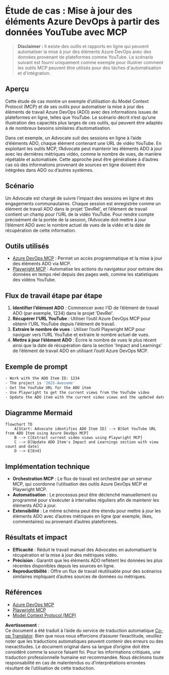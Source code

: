 <!--
CO_OP_TRANSLATOR_METADATA:
{
  "original_hash": "14a2dfbea55ef735660a06bd6bdfe5f3",
  "translation_date": "2025-06-13T21:30:22+00:00",
  "source_file": "09-CaseStudy/UpdateADOItemsFromYT.md",
  "language_code": "fr"
}
-->
# Étude de cas : Mise à jour des éléments Azure DevOps à partir des données YouTube avec MCP

> **Disclaimer :** Il existe des outils et rapports en ligne qui peuvent automatiser la mise à jour des éléments Azure DevOps avec des données provenant de plateformes comme YouTube. Le scénario suivant est fourni uniquement comme exemple pour illustrer comment les outils MCP peuvent être utilisés pour des tâches d'automatisation et d'intégration.

## Aperçu

Cette étude de cas montre un exemple d’utilisation du Model Context Protocol (MCP) et de ses outils pour automatiser la mise à jour des éléments de travail Azure DevOps (ADO) avec des informations issues de plateformes en ligne, telles que YouTube. Le scénario décrit n’est qu’une illustration des capacités plus larges de ces outils, qui peuvent être adaptés à de nombreux besoins similaires d’automatisation.

Dans cet exemple, un Advocate suit des sessions en ligne à l’aide d’éléments ADO, chaque élément contenant une URL de vidéo YouTube. En exploitant les outils MCP, l’Advocate peut maintenir les éléments ADO à jour avec les dernières métriques vidéo, comme le nombre de vues, de manière répétable et automatisée. Cette approche peut être généralisée à d’autres cas où des informations provenant de sources en ligne doivent être intégrées dans ADO ou d’autres systèmes.

## Scénario

Un Advocate est chargé de suivre l’impact des sessions en ligne et des engagements communautaires. Chaque session est enregistrée comme un élément de travail ADO dans le projet 'DevRel', et l’élément de travail contient un champ pour l’URL de la vidéo YouTube. Pour rendre compte précisément de la portée de la session, l’Advocate doit mettre à jour l’élément ADO avec le nombre actuel de vues de la vidéo et la date de récupération de cette information.

## Outils utilisés

- [Azure DevOps MCP](https://github.com/microsoft/azure-devops-mcp) : Permet un accès programmatique et la mise à jour des éléments ADO via MCP.
- [Playwright MCP](https://github.com/microsoft/playwright-mcp) : Automatise les actions du navigateur pour extraire des données en temps réel depuis des pages web, comme les statistiques des vidéos YouTube.

## Flux de travail étape par étape

1. **Identifier l’élément ADO** : Commencer avec l’ID de l’élément de travail ADO (par exemple, 1234) dans le projet 'DevRel'.
2. **Récupérer l’URL YouTube** : Utiliser l’outil Azure DevOps MCP pour obtenir l’URL YouTube depuis l’élément de travail.
3. **Extraire le nombre de vues** : Utiliser l’outil Playwright MCP pour naviguer vers l’URL YouTube et extraire le nombre actuel de vues.
4. **Mettre à jour l’élément ADO** : Écrire le nombre de vues le plus récent ainsi que la date de récupération dans la section 'Impact and Learnings' de l’élément de travail ADO en utilisant l’outil Azure DevOps MCP.

## Exemple de prompt

```bash
- Work with the ADO Item ID: 1234
- The project is '2025-Awesome'
- Get the YouTube URL for the ADO item
- Use Playwright to get the current views from the YouTube video
- Update the ADO item with the current video views and the updated date of the information
```

## Diagramme Mermaid

```mermaid
flowchart TD
    A[Start: Advocate identifies ADO Item ID] --> B[Get YouTube URL from ADO Item using Azure DevOps MCP]
    B --> C[Extract current video views using Playwright MCP]
    C --> D[Update ADO Item's Impact and Learnings section with view count and date]
    D --> E[End]
```

## Implémentation technique

- **Orchestration MCP** : Le flux de travail est orchestré par un serveur MCP, qui coordonne l’utilisation des outils Azure DevOps MCP et Playwright MCP.
- **Automatisation** : Le processus peut être déclenché manuellement ou programmé pour s’exécuter à intervalles réguliers afin de maintenir les éléments ADO à jour.
- **Extensibilité** : Le même schéma peut être étendu pour mettre à jour les éléments ADO avec d’autres métriques en ligne (par exemple, likes, commentaires) ou provenant d’autres plateformes.

## Résultats et impact

- **Efficacité** : Réduit le travail manuel des Advocates en automatisant la récupération et la mise à jour des métriques vidéo.
- **Précision** : Garantit que les éléments ADO reflètent les données les plus récentes disponibles depuis les sources en ligne.
- **Reproductibilité** : Offre un flux de travail réutilisable pour des scénarios similaires impliquant d’autres sources de données ou métriques.

## Références

- [Azure DevOps MCP](https://github.com/microsoft/azure-devops-mcp)
- [Playwright MCP](https://github.com/microsoft/playwright-mcp)
- [Model Context Protocol (MCP)](https://modelcontextprotocol.io/)

**Avertissement** :  
Ce document a été traduit à l’aide du service de traduction automatique [Co-op Translator](https://github.com/Azure/co-op-translator). Bien que nous nous efforcions d’assurer l’exactitude, veuillez noter que les traductions automatiques peuvent contenir des erreurs ou des inexactitudes. Le document original dans sa langue d’origine doit être considéré comme la source faisant foi. Pour les informations critiques, une traduction professionnelle humaine est recommandée. Nous déclinons toute responsabilité en cas de malentendus ou d’interprétations erronées résultant de l’utilisation de cette traduction.